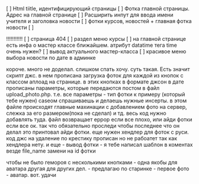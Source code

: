 [ ] Html tiitle, идентифицирующий страницы
[ ] Фотка главной страницы. Адрес на главной странице
[ ] Расширить инпут для ввода имени учителя и заголовка новости
[ ] фотки курсов, новостей + главная фотка новости
[ ] <p class="db_error">!!!!!!!!!!!
[ ] страница 404
[ ] раздел меню курсы
[ ] на главной странице есть инфа о мастер классе ближайшем. атрибут datatime тега time очень нужен?
[ ] вывод актуального мастер-класса
[ ] красивое меню выбора новости по дате в админке


короче. много не доделал. слишком спать хочу. суть такая. Есть значит скрипт джс. в нем прописана загрузка фоток для каждой из кнопок с классом аплоад на странице. в этих кнопках в формате джсон в дате прописаны параметры, которые передаются постом в файл upload_photo.php. т.е. все параметры - тип фотки к примеру (который тебе нужен) caseом спрашиваешь и делаешь нужные инсерты. в этом файле происходят главные махинации с добавлением фото на сервер, слежка за его размером(пока не сделал) и тд. весь код нужно добавлять туда. файл возвращает еррор если все плохо, или айди фотки если все ок. так что обязательно проследи чтобы последнее что он делал это принтовал айди фотки. еще нужен хендлер для фоток с руси. код джс на удаление по крестику прописан но не рабоатет так как хендлера нету. и еще - вывод фотки - я тебе написал шаблон в коментах везде file_name замени на id фотки

чтобы не было гемороя с несколькими кнопками - одна якобы для аватара другая для других дел. - предлагаю по старинке - первое фото - аватар. вот. удачи